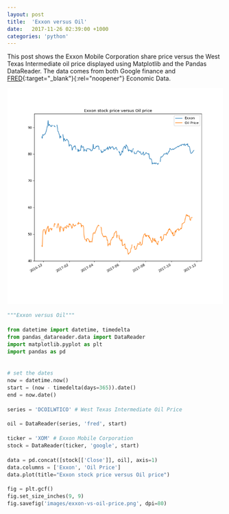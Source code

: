 ```yaml
---
layout: post
title:  'Exxon versus Oil'
date:   2017-11-26 02:39:00 +1000
categories: 'python'
---
```


This post shows the Exxon Mobile Corporation share price versus the West Texas Intermediate oil price displayed using Matplotlib and the Pandas DataReader.  The data comes from both
 Google finance and [FRED](https://fred.stlouisfed.org/){:target="_blank"}{:rel="noopener"} Economic Data.

![Exxon Mobile Corporation share price versus the West Texas Intermediate oil price](
/images/exxon-vs-oil-price.png)

```python
"""Exxon versus Oil"""

from datetime import datetime, timedelta
from pandas_datareader.data import DataReader
import matplotlib.pyplot as plt
import pandas as pd


# set the dates
now = datetime.now()
start = (now - timedelta(days=365)).date()
end = now.date()

series = 'DCOILWTICO' # West Texas Intermediate Oil Price

oil = DataReader(series, 'fred', start)

ticker = 'XOM' # Exxon Mobile Corporation
stock = DataReader(ticker, 'google', start)

data = pd.concat([stock[['Close']], oil], axis=1)
data.columns = ['Exxon', 'Oil Price']
data.plot(title="Exxon stock price versus Oil price")

fig = plt.gcf()
fig.set_size_inches(9, 9)
fig.savefig('images/exxon-vs-oil-price.png', dpi=80)
```

